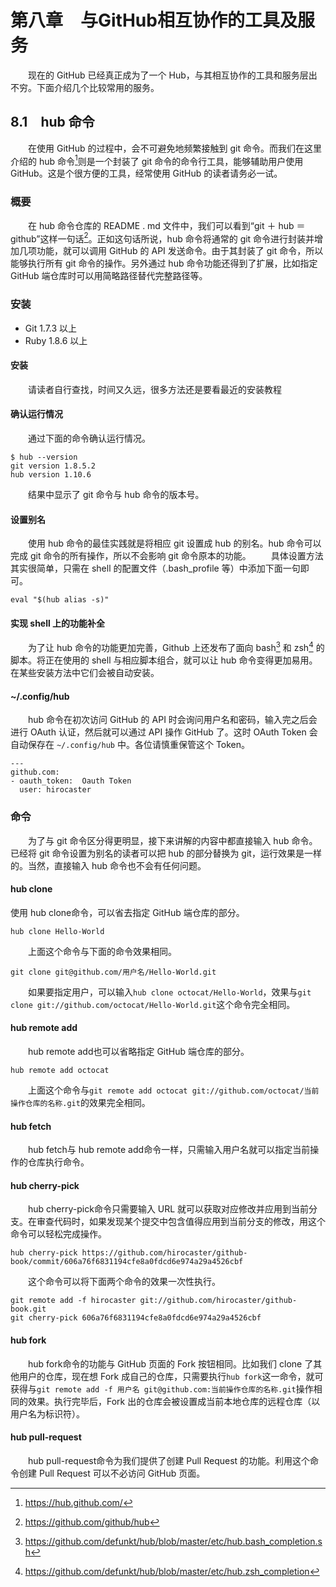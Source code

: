 # 第八章　与GitHub相互协作的工具及服务

&emsp;&emsp;现在的 GitHub 已经真正成为了一个 Hub，与其相互协作的工具和服务层出不穷。下面介绍几个比较常用的服务。

## 8.1　hub 命令

&emsp;&emsp;在使用 GitHub 的过程中，会不可避免地频繁接触到 git 命令。而我们在这里介绍的 hub 命令[^参考1]则是一个封装了 git 命令的命令行工具，能够辅助用户使用 GitHub。这是个很方便的工具，经常使用 GitHub 的读者请务必一试。

[^参考1]: https://hub.github.com/

### 概要

&emsp;&emsp;在 hub 命令仓库的 README . md 文件中，我们可以看到“git ＋ hub ＝ github”这样一句话[^参考2]。正如这句话所说，hub 命令将通常的 git 命令进行封装并增加几项功能，就可以调用 GitHub 的 API 发送命令。由于其封装了 git 命令，所以能够执行所有 git 命令的操作。另外通过 hub 命令功能还得到了扩展，比如指定 GitHub 端仓库时可以用简略路径替代完整路径等。

[^参考2]: https://github.com/github/hub

### 安装

+ Git 1.7.3 以上
+ Ruby 1.8.6 以上

#### 安装

&emsp;&emsp;请读者自行查找，时间又久远，很多方法还是要看最近的安装教程

#### 确认运行情况

&emsp;&emsp;通过下面的命令确认运行情况。

```shell
$ hub --version
git version 1.8.5.2
hub version 1.10.6
```

&emsp;&emsp;结果中显示了 git 命令与 hub 命令的版本号。

#### 设置别名

&emsp;&emsp;使用 hub 命令的最佳实践就是将相应 git 设置成 hub 的别名。hub 命令可以完成 git 命令的所有操作，所以不会影响 git 命令原本的功能。
&emsp;&emsp;具体设置方法其实很简单，只需在 shell 的配置文件（.bash_profile 等）中添加下面一句即可。

```shell
eval "$(hub alias -s)"
```

#### 实现 shell 上的功能补全

&emsp;&emsp;为了让 hub 命令的功能更加完善，Github 上还发布了面向 bash[^参考3] 和 zsh[^参考4] 的脚本。将正在使用的 shell 与相应脚本组合，就可以让 hub 命令变得更加易用。在某些安装方法中它们会被自动安装。

[^参考3]: https://github.com/defunkt/hub/blob/master/etc/hub.bash_completion.sh
[^参考4]: https://github.com/defunkt/hub/blob/master/etc/hub.zsh_completion

#### ~/.config/hub

&emsp;&emsp;hub 命令在初次访问 GitHub 的 API 时会询问用户名和密码，输入完之后会进行 OAuth 认证，然后就可以通过 API 操作 GitHub 了。这时 OAuth Token 会自动保存在 `~/.config/hub` 中。各位请慎重保管这个 Token。

```shell
---
github.com:
- oauth_token:  Oauth Token
  user: hirocaster
```

### 命令

&emsp;&emsp;为了与 git 命令区分得更明显，接下来讲解的内容中都直接输入 hub 命令。已经将 git 命令设置为别名的读者可以把 hub 的部分替换为 git，运行效果是一样的。当然，直接输入 hub 命令也不会有任何问题。

#### hub clone

使用 hub clone命令，可以省去指定 GitHub 端仓库的部分。

```shell
hub clone Hello-World
```

&emsp;&emsp;上面这个命令与下面的命令效果相同。

```shell
git clone git@github.com/用户名/Hello-World.git
```

&emsp;&emsp;如果要指定用户，可以输入`hub clone octocat/Hello-World`，效果与`git clone git://github.com/octocat/Hello-World.git`这个命令完全相同。

#### hub remote add

&emsp;&emsp;hub remote add也可以省略指定 GitHub 端仓库的部分。

```shell
hub remote add octocat
```

&emsp;&emsp;上面这个命令与`git remote add octocat git://github.com/octocat/当前操作仓库的名称.git`的效果完全相同。

#### hub fetch

&emsp;&emsp;hub fetch与 hub remote add命令一样，只需输入用户名就可以指定当前操作的仓库执行命令。

#### hub cherry-pick

&emsp;&emsp;hub cherry-pick命令只需要输入 URL 就可以获取对应修改并应用到当前分支。在审查代码时，如果发现某个提交中包含值得应用到当前分支的修改，用这个命令可以轻松完成操作。

```shell
hub cherry-pick https://github.com/hirocaster/github-book/commit/606a76f6831194cfe8a0fdcd6e974a29a4526cbf 
```

&emsp;&emsp;这个命令可以将下面两个命令的效果一次性执行。

```shell
git remote add -f hirocaster git://github.com/hirocaster/github-book.git
git cherry-pick 606a76f6831194cfe8a0fdcd6e974a29a4526cbf
```

#### hub fork

&emsp;&emsp;hub fork命令的功能与 GitHub 页面的 Fork 按钮相同。比如我们 clone 了其他用户的仓库，现在想 Fork 成自己的仓库，只需要执行`hub fork`这一命令，就可获得与`git remote add -f 用户名 git@github.com:当前操作仓库的名称.git`操作相同的效果。执行完毕后，Fork 出的仓库会被设置成当前本地仓库的远程仓库（以用户名为标识符）。

#### hub pull-request

&emsp;&emsp;hub pull-request命令为我们提供了创建 Pull Request 的功能。利用这个命令创建 Pull Request 可以不必访问 GitHub 页面。




























